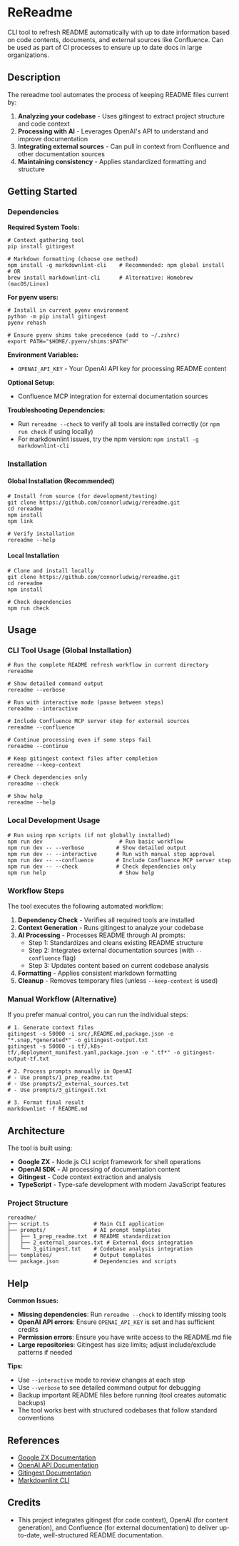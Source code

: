 # ReReadme

CLI tool to refresh README automatically with up to date information based on code contents, documents, and external sources like Confluence. Can be used as part of CI processes to ensure up to date docs in large organizations.

## Description

The rereadme tool automates the process of keeping README files current by:

1. **Analyzing your codebase** - Uses gitingest to extract project structure and code context
2. **Processing with AI** - Leverages OpenAI's API to understand and improve documentation
3. **Integrating external sources** - Can pull in context from Confluence and other documentation sources
4. **Maintaining consistency** - Applies standardized formatting and structure

## Getting Started

### Dependencies

**Required System Tools:**
```shell
# Context gathering tool
pip install gitingest

# Markdown formatting (choose one method)
npm install -g markdownlint-cli    # Recommended: npm global install
# OR
brew install markdownlint-cli      # Alternative: Homebrew (macOS/Linux)
```

**For pyenv users:**
```shell
# Install in current pyenv environment
python -m pip install gitingest
pyenv rehash

# Ensure pyenv shims take precedence (add to ~/.zshrc)
export PATH="$HOME/.pyenv/shims:$PATH"
```

**Environment Variables:**
- `OPENAI_API_KEY` - Your OpenAI API key for processing README content

**Optional Setup:**
- Confluence MCP integration for external documentation sources

**Troubleshooting Dependencies:**
- Run `rereadme --check` to verify all tools are installed correctly (or `npm run check` if using locally)
- For markdownlint issues, try the npm version: `npm install -g markdownlint-cli`

### Installation

#### Global Installation (Recommended)

```shell
# Install from source (for development/testing)
git clone https://github.com/connorludwig/rereadme.git
cd rereadme
npm install
npm link

# Verify installation
rereadme --help
```

#### Local Installation

```shell
# Clone and install locally
git clone https://github.com/connorludwig/rereadme.git
cd rereadme
npm install

# Check dependencies
npm run check
```

## Usage

### CLI Tool Usage (Global Installation)

```shell
# Run the complete README refresh workflow in current directory
rereadme

# Show detailed command output
rereadme --verbose

# Run with interactive mode (pause between steps)
rereadme --interactive

# Include Confluence MCP server step for external sources
rereadme --confluence

# Continue processing even if some steps fail
rereadme --continue

# Keep gitingest context files after completion
rereadme --keep-context

# Check dependencies only
rereadme --check

# Show help
rereadme --help
```

### Local Development Usage

```shell
# Run using npm scripts (if not globally installed)
npm run dev                        # Run basic workflow
npm run dev -- --verbose          # Show detailed output
npm run dev -- --interactive      # Run with manual step approval
npm run dev -- --confluence       # Include Confluence MCP server step
npm run dev -- --check            # Check dependencies only
npm run help                       # Show help
```

### Workflow Steps

The tool executes the following automated workflow:

1. **Dependency Check** - Verifies all required tools are installed
2. **Context Generation** - Runs gitingest to analyze your codebase
3. **AI Processing** - Processes README through AI prompts:
   - Step 1: Standardizes and cleans existing README structure
   - Step 2: Integrates external documentation sources (with `--confluence` flag)
   - Step 3: Updates content based on current codebase analysis
4. **Formatting** - Applies consistent markdown formatting
5. **Cleanup** - Removes temporary files (unless `--keep-context` is used)

### Manual Workflow (Alternative)

If you prefer manual control, you can run the individual steps:

```shell
# 1. Generate context files
gitingest -s 50000 -i src/,README.md,package.json -e "*.snap,*generated*" -o gitingest-output.txt
gitingest -s 50000 -i tf/,k8s-tf/,deployment_manifest.yaml,package.json -e ".tf*" -o gitingest-output-tf.txt

# 2. Process prompts manually in OpenAI
# - Use prompts/1_prep_readme.txt
# - Use prompts/2_external_sources.txt  
# - Use prompts/3_gitingest.txt

# 3. Format final result
markdownlint -f README.md
```

## Architecture

The tool is built using:

- **Google ZX** - Node.js CLI script framework for shell operations
- **OpenAI SDK** - AI processing of documentation content
- **Gitingest** - Code context extraction and analysis
- **TypeScript** - Type-safe development with modern JavaScript features

### Project Structure

```
rereadme/
├── script.ts              # Main CLI application
├── prompts/               # AI prompt templates
│   ├── 1_prep_readme.txt  # README standardization
│   ├── 2_external_sources.txt # External docs integration
│   └── 3_gitingest.txt    # Codebase analysis integration
├── templates/             # Output templates
└── package.json           # Dependencies and scripts
```

## Help

**Common Issues:**

- **Missing dependencies**: Run `rereadme --check` to identify missing tools
- **OpenAI API errors**: Ensure `OPENAI_API_KEY` is set and has sufficient credits
- **Permission errors**: Ensure you have write access to the README.md file
- **Large repositories**: Gitingest has size limits; adjust include/exclude patterns if needed

**Tips:**

- Use `--interactive` mode to review changes at each step
- Use `--verbose` to see detailed command output for debugging
- Backup important README files before running (tool creates automatic backups)
- The tool works best with structured codebases that follow standard conventions

## References

- [Google ZX Documentation](https://google.github.io/zx/)
- [OpenAI API Documentation](https://platform.openai.com/docs)
- [Gitingest Documentation](https://github.com/cyclotruc/gitingest)
- [Markdownlint CLI](https://github.com/igorshubovych/markdownlint-cli)

## Credits

- This project integrates gitingest (for code context), OpenAI (for content generation), and Confluence (for external documentation) to deliver up-to-date, well-structured README documentation.
